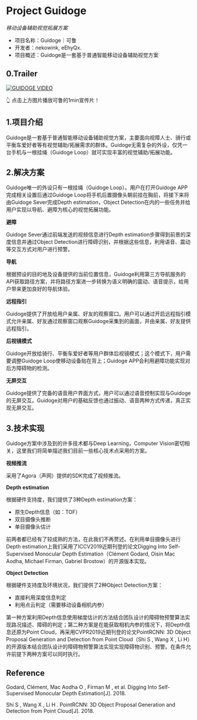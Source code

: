 # Project Guidoge

*移动设备辅助视觉拓展方案*

- 项目名称：Guidoge｜可鲁
- 开发者：nekowink, eEhyQx.
- 项目概述：Guidoge是一套基于普通智能移动设备辅助视觉方案

## 0.Trailer

[![GUIDOGE VIDEO](https://s2.ax1x.com/2019/09/29/uGMrVO.png)](https://www.bilibili.com/video/av69334959)

👆 点击上方图片播放可鲁的1min宣传片！

## 1.项目介绍

Guidoge是一套基于普通智能移动设备辅助视觉方案，主要面向视障人士、骑行或平衡车爱好者等有视觉辅助/拓展需求的群体。Guidoge无需复杂的外设，仅凭一台手机与一根挂绳（Guidoge Loop）就可实现丰富的视觉辅助/拓展功能。

## 2.解决方案

Guidoge唯一的外设只有一根挂绳（Guidoge Loop）。用户在打开Guidoge APP完成相关设置后通过Guidoge Loop将手机后置摄像头朝前挂在胸前，将接下来将由Guidoge Sever完成Depth estimation，Object Detection在内的一些任务并给用户实现以导航、避障为核心的视觉拓展功能。

**避障**

Guidoge Sever通过前端发送的视频信息进行Depth estimation步骤得到前景的深度信息并通过Object Detection进行障碍识别，并根据这些信息，利用语音、震动等交互方式对用户进行预警。

**导航**

根据预设的目的地及设备提供的当前位置信息，Guidoge利用第三方导航服务的API获取路径方案，并将路径方案进一步转换为语义明确的震动、语音提示，给用户带来更加良好的导航体验。

**远程指引**

Guidoge提供了开放给用户亲属、好友的观察窗口。用户可以通过开启远程指引模式允许亲属、好友通过观察窗口观察Guidoge采集到的画面，并由亲属、好友提供远程指引。

**后视镜模式**

Guidoge开放给骑行、平衡车爱好者等用户群体后视镜模式；这个模式下，用户需要调整Guidoge Loop使移动设备贴在背上；Guidoge APP会利用避障功能实现对后方障碍物的检测。

**无屏交互**

Guidoge提供了完备的语音用户界面方式，用户可以通过语音控制实现与Guidoge的无屏交互。Guidoge对用户的基础反馈也通过振动、语音两种方式传递，真正实现无屏交互。

## 3.技术实现

Guidoge方案中涉及到的许多技术都与Deep Learning，Computer Vision密切相关，这里我们将简单描述我们目前一些核心技术点采用的方案。

**视频推流**

采用了Agora（声网）提供的SDK完成了视频推流。

**Depth estimation**

根据硬件支持度，我们提供了3种Depth estimation方案：

- 原生Depth信息（如：TOF）
- 双目摄像头推断
- 单目摄像头估计

前两者都已经有了较成熟的方法，在此我们不再赘述。在利用单目摄像头进行Depth estimation上我们采用了ICCV2019近期刊登的论文Digging Into Self-Supervised Monocular Depth Estimation（Clément Godard, Oisin Mac Aodha, Michael Firman, Gabriel Brostow）的开源版本实现。
  
**Object Detection**
  
根据硬件支持度及环境状况，我们提供了2种Object Detection方案：
  
- 直接利用深度信息判定
- 利用点云判定（需要移动设备相机内参）

第一种方案利用Depth信息使用梯度估计的方法结合团队设计的障碍物预警算法实现路况描述、障碍的判定；第二种方案是在能获取相机内参的情况下，将Depth信息还原为Point Cloud，再采用CVPR2019近期刊登的论文PointRCNN: 3D Object Proposal Generation and Detection from Point Cloud（Shi S , Wang X , Li H）的开源版本结合团队设计的障碍物预警算法实现实现障碍物识别、预警。在条件允许前提下两种方案可以同时执行。

## Reference

Godard, Clément, Mac Aodha O , Firman M , et al. Digging Into Self-Supervised Monocular Depth Estimation[J]. 2018.

Shi S , Wang X , Li H . PointRCNN: 3D Object Proposal Generation and Detection from Point Cloud[J]. 2018.

